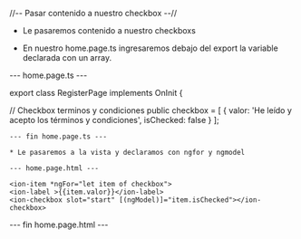 //-- Pasar contenido a nuestro checkbox --//

* Le pasaremos contenido a nuestro checkboxs

* En nuestro home.page.ts ingresaremos debajo del export la variable declarada con un array.


--- home.page.ts ---

export class RegisterPage implements OnInit  {

  
  // Checkbox terminos y condiciones
    public checkbox = [
      { valor: 'He leído y acepto los términos y condiciones', isChecked: false }
    ];

    --- fin home.page.ts ---

    * Le pasaremos a la vista y declaramos con ngfor y ngmodel

    --- home.page.html ---

    <ion-item *ngFor="let item of checkbox">
    <ion-label >{{item.valor}}</ion-label>
    <ion-checkbox slot="start" [(ngModel)]="item.isChecked"></ion-checkbox>
  </ion-item>

  --- fin home.page.html ---